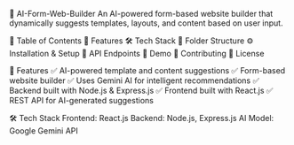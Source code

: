 📌 AI-Form-Web-Builder
An AI-powered form-based website builder that dynamically suggests templates, layouts, and content based on user input.

📖 Table of Contents
🚀 Features
🛠 Tech Stack
📂 Folder Structure
⚙️ Installation & Setup
📌 API Endpoints
🎥 Demo
🤝 Contributing
📜 License


🚀 Features
✅ AI-powered template and content suggestions
✅ Form-based website builder
✅ Uses Gemini AI for intelligent recommendations
✅ Backend built with Node.js & Express.js
✅ Frontend built with React.js
✅ REST API for AI-generated suggestions

🛠 Tech Stack
Frontend: React.js
Backend: Node.js, Express.js
AI Model: Google Gemini API


